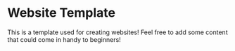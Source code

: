 # Website Template
This is a template used for creating websites!
Feel free to add some content that could come in handy to beginners!